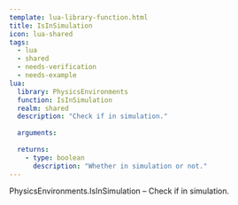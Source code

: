 ```yaml
---
template: lua-library-function.html
title: IsInSimulation
icon: lua-shared
tags:
  - lua
  - shared
  - needs-verification
  - needs-example
lua:
  library: PhysicsEnvironments
  function: IsInSimulation
  realm: shared
  description: "Check if in simulation."
  
  arguments:
  
  returns:
    - type: boolean
      description: "Whether in simulation or not."
---
```


<div class="lua__search__keywords">
PhysicsEnvironments.IsInSimulation &#x2013; Check if in simulation.
</div>
